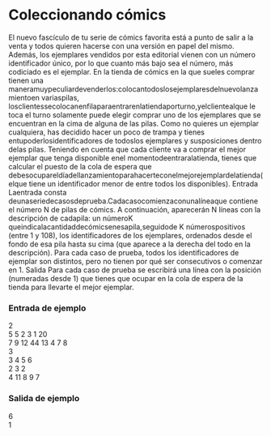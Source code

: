 # Coleccionando cómics

El nuevo fascículo de tu serie de cómics favorita está a punto de salir a la venta y todos quieren hacerse con una versión en papel del mismo. Además, los ejemplares vendidos por esta editorial vienen con un número identificador único, por lo que cuanto más bajo sea el número, más codiciado es el ejemplar. En la tienda de cómics en la que sueles comprar tienen una maneramuypeculiardevenderlos:colocantodoslosejemplaresdelnuevolanzamientoen variaspilas, losclientessecolocanenfilaparaentrarenlatiendaporturno,yelclientealque le toca el turno solamente puede elegir comprar uno de los ejemplares que se encuentran en la cima de alguna de las pilas. Como no quieres un ejemplar cualquiera, has decidido hacer un poco de trampa y tienes entupoderlosidentificadores de todoslos ejemplares y susposiciones dentro delas pilas. Teniendo en cuenta que cada cliente va a comprar el mejor ejemplar que tenga disponible enel momentodeentraralatienda, tienes que calcular el puesto de la cola de espera que debesocupareldíadellanzamientoparahacerteconelmejorejemplardelatienda(elque tiene un identificador menor de entre todos los disponibles). Entrada Laentrada consta deunaseriedecasosdeprueba.Cadacasocomienzaconunalíneaque contiene el número N de pilas de cómics. A continuación, aparecerán N líneas con la descripción de cadapila: un númeroK queindicalacantidaddecómicsenesapila,seguidode K númerospositivos (entre 1 y 108), los identificadores de los ejemplares, ordenados desde el fondo de esa pila hasta su cima (que aparece a la derecha del todo en la descripción). Para cada caso de prueba, todos los identificadores de ejemplar son distintos, pero no tienen por qué ser consecutivos o comenzar en 1. Salida Para cada caso de prueba se escribirá una línea con la posición (numeradas desde 1) que tienes que ocupar en la cola de espera de la tienda para llevarte el mejor ejemplar.

### Entrada de ejemplo

2  
5 5 2 3 1 20  
7 9 12 44 13 4 7 8  
3  
3 4 5 6  
2 3 2  
4 11 8 9 7

### Salida de ejemplo

6  
1
